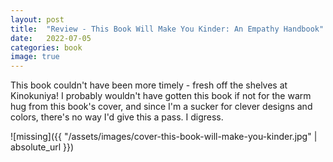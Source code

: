 ```yaml
---
layout: post
title:  "Review - This Book Will Make You Kinder: An Empathy Handbook"
date:   2022-07-05
categories: book
image: true
---
```

This book couldn't have been more timely - fresh off the shelves at Kinokuniya! I probably wouldn't have gotten this book if not for the warm hug from this book's cover, and since I'm a sucker for clever designs and colors, there's no way I'd give this a pass. I digress.

![missing]({{ "/assets/images/cover-this-book-will-make-you-kinder.jpg" | absolute_url }})
